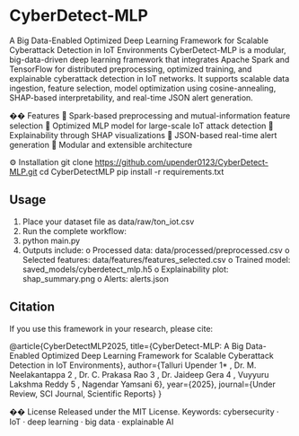 # CyberDetect-MLP
A Big Data-Enabled Optimized Deep Learning Framework for Scalable
Cyberattack Detection in IoT Environments
CyberDetect-MLP is a modular, big-data-driven deep learning framework that integrates Apache
Spark and TensorFlow for distributed preprocessing, optimized training, and explainable cyberattack
detection in IoT networks.
It supports scalable data ingestion, feature selection, model optimization using cosine-annealing,
SHAP-based interpretability, and real-time JSON alert generation.

�� Features
 Spark-based preprocessing and mutual-information feature selection
 Optimized MLP model for large-scale IoT attack detection
 Explainability through SHAP visualizations
 JSON-based real-time alert generation
 Modular and extensible architecture

⚙️ Installation
git clone https://github.com/upender0123/CyberDetect-MLP.git
cd CyberDetectMLP
pip install -r requirements.txt

## Usage
1. Place your dataset file as data/raw/ton_iot.csv
2. Run the complete workflow:
3. python main.py
4. Outputs include:
o Processed data: data/processed/preprocessed.csv
o Selected features: data/features/features_selected.csv
o Trained model: saved_models/cyberdetect_mlp.h5
o Explainability plot: shap_summary.png
o Alerts: alerts.json

## Citation
If you use this framework in your research, please cite:

@article{CyberDetectMLP2025,
title={CyberDetect-MLP: A Big Data-Enabled Optimized Deep Learning Framework for Scalable
Cyberattack Detection in IoT Environments},
author={Talluri Upender 1* , Dr. M. Neelakantappa 2 , Dr. C. Prakasa Rao 3 , Dr. Jaideep Gera 4 , Vuyyuru Lakshma
Reddy 5 , Nagendar Yamsani 6},
year={2025},
journal={Under Review, SCI Journal, Scientific Reports}
}

�� License
Released under the MIT License.
Keywords: cybersecurity · IoT · deep learning · big data · explainable AI
